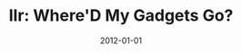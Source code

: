 ---
title: "Ilr: Where'D My Gadgets Go?"
date: 2012-01-01
venue: "IEEE Symposium on Security and Privacy, SP 2012, 21-23 May 2012, San Francisco, California, USA"
paperurl: https://doi.org/10.1109/SP.2012.39
authors: "Jason Hiser, Anh NguyenTuong, Michele Co, Matthew Hall and Jack W Davidson"
---